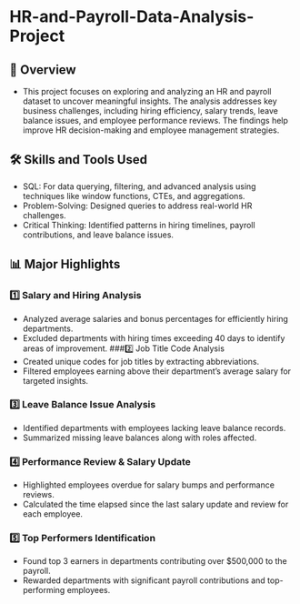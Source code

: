 # HR-and-Payroll-Data-Analysis-Project

## 📄 Overview
- This project focuses on exploring and analyzing an HR and payroll dataset to uncover meaningful insights. The analysis addresses key business challenges, including hiring efficiency, salary trends, leave balance issues, and employee performance reviews. The findings help improve HR decision-making and employee management strategies.

## 🛠️ Skills and Tools Used
- SQL: For data querying, filtering, and advanced analysis using techniques like window functions, CTEs, and aggregations.
- Problem-Solving: Designed queries to address real-world HR challenges.
- Critical Thinking: Identified patterns in hiring timelines, payroll contributions, and leave balance issues.

## 📊 Major Highlights
### 1️⃣ Salary and Hiring Analysis
- Analyzed average salaries and bonus percentages for efficiently hiring departments.
- Excluded departments with hiring times exceeding 40 days to identify areas of improvement.
###2️⃣ Job Title Code Analysis
- Created unique codes for job titles by extracting abbreviations.
- Filtered employees earning above their department’s average salary for targeted insights.
### 3️⃣ Leave Balance Issue Analysis
- Identified departments with employees lacking leave balance records.
- Summarized missing leave balances along with roles affected.
### 4️⃣ Performance Review & Salary Update
- Highlighted employees overdue for salary bumps and performance reviews.
- Calculated the time elapsed since the last salary update and review for each employee.
### 5️⃣ Top Performers Identification
- Found top 3 earners in departments contributing over $500,000 to the payroll.
- Rewarded departments with significant payroll contributions and top-performing employees.

